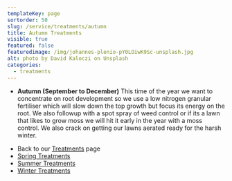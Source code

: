```yaml
---
templateKey: page
sortorder: 50
slug: /service/treatments/autumn
title: Autumn Treatments
visible: true
featured: false
featuredimage: /img/johannes-plenio-pY0LOiwK9Sc-unsplash.jpg
alt: photo by David Kaloczi on Unsplash
categories:
  - treatments
---
```


* **Autumn (September to December)**
  This time of the year we want to concentrate on root development so we use a low nitrogen granular fertiliser which will slow down the top growth but focus its energy on the root. We also followup with a spot spray of weed control or if its a lawn that likes to grow moss we will hit it early in the year with a moss control.  We also crack on getting our lawns aerated ready for the harsh winter.

- Back to our [Treatments](/service/treatments) page
- [Spring Treatments](/service/treatments/spring)
- [Summer Treatments](/service/treatments/summer)
- [Winter Treatments](/service/treatments/winter)